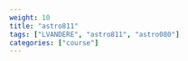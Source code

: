 ```yaml
---
weight: 10
title: "astro811"
tags: ["LVANDERE", "astro811", "astro080"]
categories: ["course"]
---
```

